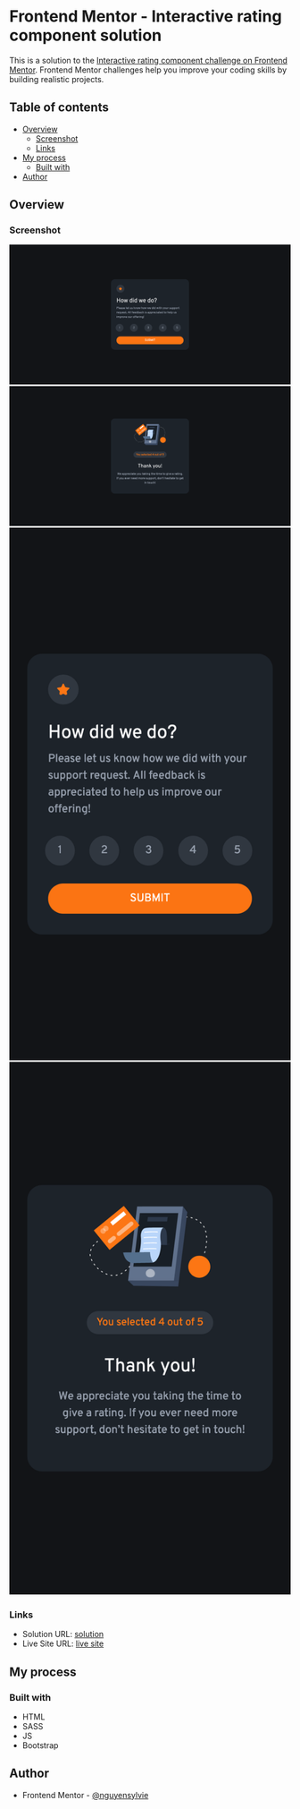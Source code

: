 # Frontend Mentor - Interactive rating component solution

This is a solution to the [Interactive rating component challenge on Frontend Mentor](https://www.frontendmentor.io/challenges/interactive-rating-component-koxpeBUmI). Frontend Mentor challenges help you improve your coding skills by building realistic projects.

## Table of contents

- [Overview](#overview)
  - [Screenshot](#screenshot)
  - [Links](#links)
- [My process](#my-process)
  - [Built with](#built-with)
- [Author](#author)

## Overview

### Screenshot

![](./screenshots/screenshot_desktop.png)
![](./screenshots/screenshot_ty_desktop.png)
![](./screenshots/screenshot_mobile.png)
![](./screenshots/screenshot_ty_mobile.png)

### Links

- Solution URL: [solution](https://github.com/nguyensylvie/interactive-rating)
- Live Site URL: [live site](https://nguyensylvie.github.io/interactive-rating)

## My process

### Built with

- HTML
- SASS
- JS
- Bootstrap

## Author

- Frontend Mentor - [@nguyensylvie](https://www.frontendmentor.io/profile/nguyensylvie)
